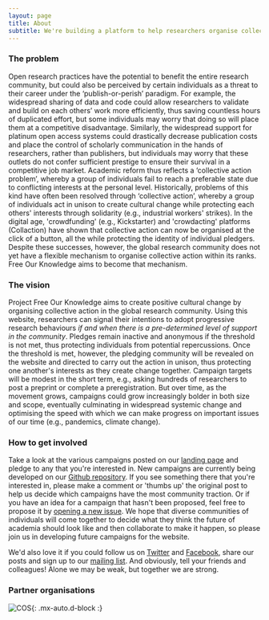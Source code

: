 ```yaml
---
layout: page
title: About
subtitle: We're building a platform to help researchers organise collective action in support of open and reproducible research practices
---
```


### The problem
Open research practices have the potential to benefit the entire research community, but could also be perceived by certain individuals as a threat to their career under the ‘publish-or-perish’ paradigm. For example, the widespread sharing of data and code could allow researchers to validate and build on each others’ work more efficiently, thus saving countless hours of duplicated effort, but some individuals may worry that doing so will place them at a competitive disadvantage. Similarly, the widespread support for platinum open access systems could drastically decrease publication costs and place the control of scholarly communication in the hands of researchers, rather than publishers, but individuals may worry that these outlets do not confer sufficient prestige to ensure their survival in a competitive job market. Academic reform thus reflects a ‘collective action problem’, whereby a group of individuals fail to reach a preferable state due to conflicting interests at the personal level. Historically, problems of this kind have often been resolved through ‘collective action’, whereby a group of individuals act in unison to create cultural change while protecting each others' interests through solidarity (e.g., industrial workers' strikes). In the digital age, 'crowdfunding' (e.g., Kickstarter) and 'crowdacting' platforms (Collaction) have shown that collective action can now be organised at the click of a button, all the while protecting the identity of individual pledgers. Despite these successes, however, the global research community does not yet have a flexible mechanism to organise collective action within its ranks. Free Our Knowledge aims to become that mechanism.

### The vision
Project Free Our Knowledge aims to create positive cultural change by organising collective action in the global research community. Using this website, researchers can signal their intentions to adopt progressive research behaviours *if and when there is a pre-determined level of support in the community*. Pledges remain inactive and anonymous if the threshold is not met, thus protecting individuals from potential repercussions. Once the threshold is met, however, the pledging community will be revealed on the website and directed to carry out the action in unison, thus protecting one another's interests as they create change together. Campaign targets will be modest in the short term, e.g., asking hundreds of researchers to post a preprint or complete a preregistration. But over time, as the movement grows, campaigns could grow increasingly bolder in both size and scope, eventually culminating in widespread systemic change and optimising the speed with which we can make progress on important issues of our time (e.g., pandemics, climate change).

### How to get involved
Take a look at the various campaigns posted on our [landing page](https://freeourknowledge.org/) and pledge to any that you're interested in. New campaigns are currently being developed on our [Github repository](https://github.com/FreeOurKnowledge/community/issues). If you see something there that you're interested in, please make a comment or 'thumbs up' the original post to help us decide which campaigns have the most community traction. Or if you have an idea for a campaign that hasn't been proposed, feel free to propose it by [opening a new issue](https://github.com/FreeOurKnowledge/community/issues/new/choose). We hope that diverse communities of individuals will come together to decide what they think the future of academia should look like and then collaborate to make it happen, so please join us in developing future campaigns for the website.

We'd also love it if you could follow us on [Twitter](https://twitter.com/projectFOK) and [Facebook](https://www.facebook.com/projectFOK), share our posts and sign up to our [mailing list](http://eepurl.com/dFVBVz). And obviously, tell your friends and colleagues! Alone we may be weak, but together we are strong.

### Partner organisations
![COS](assets/imgs/cos.png){: .mx-auto.d-block :}
